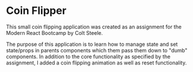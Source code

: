 # Coin Flipper

This small coin flipping application was created as an assignment for the Modern React Bootcamp by Colt Steele.

The purpose of this application is to learn how to manage state and set state/props in parents components which them pass them down to "dumb" components. In addition to the core functionality as specified by the assignment, I added a coin flipping animation as well as reset functionality.
